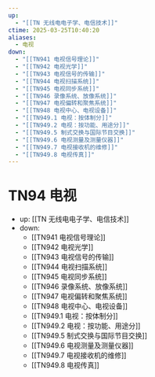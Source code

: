 ```yaml
---
up:
  - "[[TN 无线电电子学、电信技术]]"
ctime: 2025-03-25T10:40:20
aliases:
  - 电视
down:
  - "[[TN941 电视信号理论]]"
  - "[[TN942 电视光学]]"
  - "[[TN943 电视信号的传输]]"
  - "[[TN944 电视扫描系统]]"
  - "[[TN945 电视同步系统]]"
  - "[[TN946 录像系统、放像系统]]"
  - "[[TN947 电视偏转和聚焦系统]]"
  - "[[TN948 电视中心、电视设备]]"
  - "[[TN949.1 电视：按体制分]]"
  - "[[TN949.2 电视：按功能、用途分]]"
  - "[[TN949.5 制式交换与国际节目交换]]"
  - "[[TN949.6 电视测量及测量仪器]]"
  - "[[TN949.7 电视接收机的维修]]"
  - "[[TN949.8 电视传真]]"
---
```


# TN94 电视

- up: [[TN 无线电电子学、电信技术]]
- down:	
	- [[TN941 电视信号理论]]
	- [[TN942 电视光学]]
	- [[TN943 电视信号的传输]]
	- [[TN944 电视扫描系统]]
	- [[TN945 电视同步系统]]
	- [[TN946 录像系统、放像系统]]
	- [[TN947 电视偏转和聚焦系统]]
	- [[TN948 电视中心、电视设备]]
	- [[TN949.1 电视：按体制分]]
	- [[TN949.2 电视：按功能、用途分]]
	- [[TN949.5 制式交换与国际节目交换]]
	- [[TN949.6 电视测量及测量仪器]]
	- [[TN949.7 电视接收机的维修]]
	- [[TN949.8 电视传真]]
	
